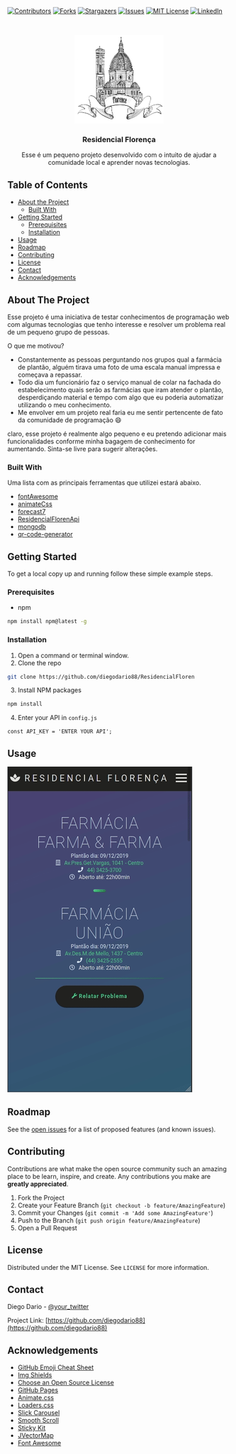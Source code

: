 
<!-- PROJECT SHIELDS -->
<!--
*** I'm using markdown "reference style" links for readability.
*** Reference links are enclosed in brackets [ ] instead of parentheses ( ).
*** See the bottom of this document for the declaration of the reference variables
*** for contributors-url, forks-url, etc. This is an optional, concise syntax you may use.
*** https://www.markdownguide.org/basic-syntax/#reference-style-links
-->
[![Contributors][contributors-shield]][contributors-url]
[![Forks][forks-shield]][forks-url]
[![Stargazers][stars-shield]][stars-url]
[![Issues][issues-shield]][issues-url]
[![MIT License][license-shield]][license-url]
[![LinkedIn][linkedin-shield]][linkedin-url]



<!-- PROJECT LOGO -->
<br />
<p align="center">
  <a href="https://residencialfloren.firebaseapp.com/">
    <img src="./public/img/florence.png" alt="Logo" width="200" height="200">
  </a>

  <h3 align="center">Residencial Florença</h3>

  <p align="center">
    Esse é um pequeno projeto desenvolvido com o intuito de ajudar a comunidade local e aprender novas tecnologias.
    <br />
    
  </p>
</p>



<!-- TABLE OF CONTENTS -->
## Table of Contents

* [About the Project](#about-the-project)
  * [Built With](#built-with)
* [Getting Started](#getting-started)
  * [Prerequisites](#prerequisites)
  * [Installation](#installation)
* [Usage](#usage)
* [Roadmap](#roadmap)
* [Contributing](#contributing)
* [License](#license)
* [Contact](#contact)
* [Acknowledgements](#acknowledgements)



<!-- ABOUT THE PROJECT -->
## About The Project
Esse projeto é uma iniciativa de testar conhecimentos de programação web com algumas tecnologias que tenho interesse e resolver um problema real de um pequeno grupo de pessoas.

O que me motivou?
* Constantemente as pessoas perguntando nos grupos qual a farmácia de plantão, alguém tirava uma foto de uma escala manual impressa e começava a repassar.
* Todo dia um funcionário faz o serviço manual de colar na fachada do estabelecimento quais serão as farmácias que iram atender o plantão, desperdiçando material e tempo com algo que eu poderia automatizar utilizando o meu conhecimento. 
* Me envolver em um projeto real faria eu me sentir pertencente de fato da comunidade de programação :smile:

claro, esse projeto é realmente algo pequeno e eu pretendo adicionar mais funcionalidades conforme minha bagagem de conhecimento for aumentando. Sinta-se livre para sugerir alterações.




### Built With
Uma lista com as principais ferramentas que utilizei estará abaixo.

* [fontAwesome](https://fontawesome.com/)
* [animateCss](https://github.com/daneden/animate.css)
* [forecast7](https://forecast7.com/)
* [ResidencialFlorenApi](https://github.com/diegodario88/ResidencialFlorenApi)
* [mongodb](https://mongodb.com/)
* [qr-code-generator](https://app.qr-code-generator.com/)


<!-- GETTING STARTED -->
## Getting Started

To get a local copy up and running follow these simple example steps.

### Prerequisites

* npm
```sh
npm install npm@latest -g
```

### Installation

1. Open a command or terminal window.
2. Clone the repo
```sh
git clone https://github.com/diegodario88/ResidencialFloren
```
3. Install NPM packages
```sh
npm install
```
4. Enter your API in `config.js`
```JS
const API_KEY = 'ENTER YOUR API';
```



<!-- USAGE EXAMPLES -->
## Usage

![](demo.gif)



<!-- ROADMAP -->
## Roadmap

See the [open issues](https://github.com/diegodario88/ResidencialFloren/issues) for a list of proposed features (and known issues).



<!-- CONTRIBUTING -->
## Contributing

Contributions are what make the open source community such an amazing place to be learn, inspire, and create. Any contributions you make are **greatly appreciated**.

1. Fork the Project
2. Create your Feature Branch (`git checkout -b feature/AmazingFeature`)
3. Commit your Changes (`git commit -m 'Add some AmazingFeature'`)
4. Push to the Branch (`git push origin feature/AmazingFeature`)
5. Open a Pull Request



<!-- LICENSE -->
## License

Distributed under the MIT License. See `LICENSE` for more information.



<!-- CONTACT -->
## Contact

Diego Dario - [@your_twitter](https://twitter.com/litlebirddd) 

Project Link: [https://github.com/diegodario88](https://github.com/diegodario88)



<!-- ACKNOWLEDGEMENTS -->
## Acknowledgements
* [GitHub Emoji Cheat Sheet](https://www.webpagefx.com/tools/emoji-cheat-sheet)
* [Img Shields](https://shields.io)
* [Choose an Open Source License](https://choosealicense.com)
* [GitHub Pages](https://pages.github.com)
* [Animate.css](https://daneden.github.io/animate.css)
* [Loaders.css](https://connoratherton.com/loaders)
* [Slick Carousel](https://kenwheeler.github.io/slick)
* [Smooth Scroll](https://github.com/cferdinandi/smooth-scroll)
* [Sticky Kit](http://leafo.net/sticky-kit)
* [JVectorMap](http://jvectormap.com)
* [Font Awesome](https://fontawesome.com)





<!-- MARKDOWN LINKS & IMAGES -->
<!-- https://www.markdownguide.org/basic-syntax/#reference-style-links -->
[contributors-shield]: https://img.shields.io/github/contributors/othneildrew/Best-README-Template.svg?style=flat-square
[contributors-url]: https://github.com/othneildrew/Best-README-Template/graphs/contributors
[forks-shield]: https://img.shields.io/github/forks/othneildrew/Best-README-Template.svg?style=flat-square
[forks-url]: https://github.com/othneildrew/Best-README-Template/network/members
[stars-shield]: https://img.shields.io/github/stars/othneildrew/Best-README-Template.svg?style=flat-square
[stars-url]: https://github.com/othneildrew/Best-README-Template/stargazers
[issues-shield]: https://img.shields.io/github/issues/othneildrew/Best-README-Template.svg?style=flat-square
[issues-url]: https://github.com/othneildrew/Best-README-Template/issues
[license-shield]: https://img.shields.io/github/license/othneildrew/Best-README-Template.svg?style=flat-square
[license-url]: https://github.com/othneildrew/Best-README-Template/blob/master/LICENSE.txt
[linkedin-shield]: https://img.shields.io/badge/-LinkedIn-black.svg?style=flat-square&logo=linkedin&colorB=555
[linkedin-url]: https://linkedin.com/in/othneildrew
[product-screenshot]: images/screenshot.png
